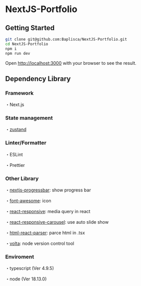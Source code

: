 # NextJS-Portfolio

## Getting Started

```bash
git clone git@github.com:Baplisca/NextJS-Portfolio.git
cd NextJS-Portfolio
npm i
npm run dev
```

Open [http://localhost:3000](http://localhost:3000) with your browser to see the result.

## Dependency Library

### Framework

・Next.js

### State management

・[zustand](https://github.com/pmndrs/zustand)

### Linter/Formatter

・ESLint

・Prettier

### Other Library

・[nextjs-progressbar](https://github.com/apal21/nextjs-progressbar): show progress bar

・[font-awesome](https://fontawesome.com/): icon

・[react-responsive](https://github.com/contra/react-responsive): media query in react

・[react-responsive-carousel](https://github.com/leandrowd/react-responsive-carousel): use auto slide show

・[html-react-parser](https://github.com/remarkablemark/html-react-parser#readme): parce html in .tsx

・[volta](https://github.com/volta-cli/volta): node version control tool

### Enviroment

・typescript (Ver 4.9.5)

・node (Ver 18.13.0)
